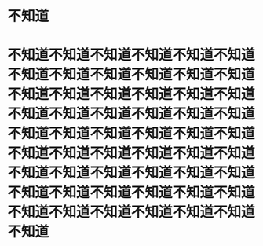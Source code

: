 <h1>不知道<h1>
<p>不知道不知道不知道不知道不知道不知道不知道不知道不知道不知道不知道不知道不知道不知道不知道不知道不知道不知道不知道不知道不知道不知道不知道不知道不知道不知道不知道不知道不知道不知道不知道不知道不知道不知道不知道不知道不知道不知道不知道不知道不知道不知道不知道不知道不知道不知道不知道不知道不知道不知道不知道不知道不知道不知道不知道<p>